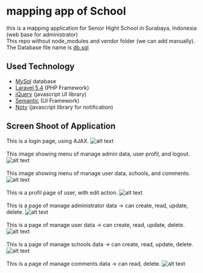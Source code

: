 # mapping app of School
this is a mapping application for Senior Hight School in Surabaya, Indonesia (web base for administrator) <br>
This repo without node_modules and vendor folder (we can add manually).<br>
The Database file name is [db.sql](https://github.com/indracahyae/mappingSMK_Web/blob/master/db.sql)

##  Used Technology
* [MySql](https://www.mysql.com/) database
* [Laravel 5.4](https://laravel.com/docs/5.4) (PHP Framework)
* [jQuery](https://jquery.com/) (javascript UI library)
* [Semantic](https://semantic-ui.com/) (UI Framework)
* [Noty](https://ned.im/noty/#/) (javascript library for notification)

##  Screen Shoot of Application
This is a login page, using AJAX.
![alt text](https://github.com/indracahyae/mappingSMK_Web/blob/master/img/login.PNG?raw=true)
<br><br>
This image showing menu of manage admin data, user profil, and logout. 
![alt text](https://github.com/indracahyae/mappingSMK_Web/blob/master/img/menu1.png?raw=true)
<br><br>
This image showing menu of manage user data, schools, and comments. 
![alt text](https://github.com/indracahyae/mappingSMK_Web/blob/master/img/menu2.png?raw=true)
<br><br>
This is a profil page of user, with edit action.
![alt text](https://github.com/indracahyae/mappingSMK_Web/blob/master/img/MyProfil.PNG?raw=true)
<br><br>
This is a page of manage administrator data -> can create, read, update, delete.
![alt text](https://github.com/indracahyae/mappingSMK_Web/blob/master/img/crudAdmin.PNG?raw=true)
<br><br>
This is a page of manage user data -> can create, read, update, delete.
![alt text](https://github.com/indracahyae/mappingSMK_Web/blob/master/img/manageUser.png?raw=true)
<br><br>
This is a page of manage schools data -> can create, read, update, delete.
![alt text](https://github.com/indracahyae/mappingSMK_Web/blob/master/img/manageSekolah.png?raw=true)
<br><br>
This is a page of manage comments data -> can read, delete.
![alt text](https://github.com/indracahyae/mappingSMK_Web/blob/master/img/manageKomentar.png?raw=true)